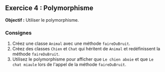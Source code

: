 ## Exercice 4 : Polymorphisme

**Objectif :** Utiliser le polymorphisme.

### Consignes

1. Créez une classe `Animal` avec une méthode `faireDuBruit`.
2. Créez des classes `Chien` et `Chat` qui héritent de `Animal` et redéfinissent la méthode `faireDuBruit`.
3. Utilisez le polymorphisme pour afficher que `Le chien aboie` et que `Le chat miaule` lors de l'appel de la méthode `faireDuBruit`.